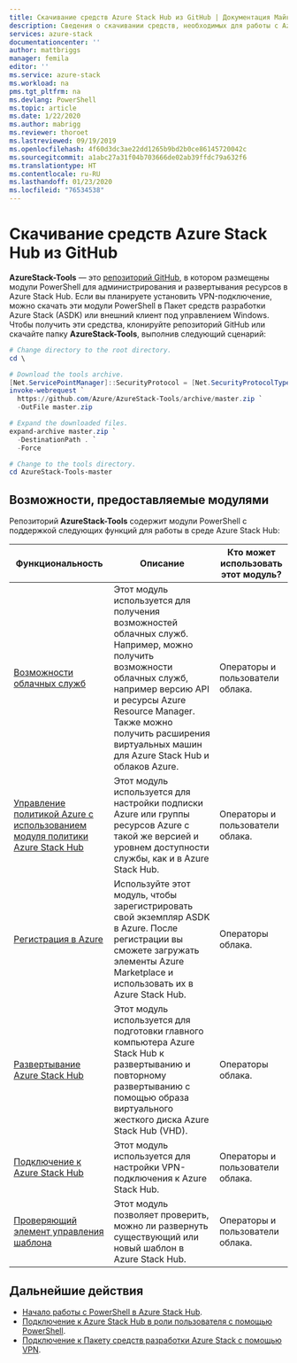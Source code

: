 ```yaml
---
title: Скачивание средств Azure Stack Hub из GitHub | Документация Майкрософт
description: Сведения о скачивании средств, необходимых для работы с Azure Stack Hub.
services: azure-stack
documentationcenter: ''
author: mattbriggs
manager: femila
editor: ''
ms.service: azure-stack
ms.workload: na
pms.tgt_pltfrm: na
ms.devlang: PowerShell
ms.topic: article
ms.date: 1/22/2020
ms.author: mabrigg
ms.reviewer: thoroet
ms.lastreviewed: 09/19/2019
ms.openlocfilehash: 4f60d3dc3ae22dd1265b9bd2b0ce86145720042c
ms.sourcegitcommit: a1abc27a31f04b703666de02ab39ffdc79a632f6
ms.translationtype: HT
ms.contentlocale: ru-RU
ms.lasthandoff: 01/23/2020
ms.locfileid: "76534538"
---
```

# <a name="download-azure-stack-hub-tools-from-github"></a>Скачивание средств Azure Stack Hub из GitHub

**AzureStack-Tools** — это [репозиторий GitHub](https://github.com/Azure/AzureStack-Tools), в котором размещены модули PowerShell для администрирования и развертывания ресурсов в Azure Stack Hub. Если вы планируете установить VPN-подключение, можно скачать эти модули PowerShell в Пакет средств разработки Azure Stack (ASDK) или внешний клиент под управлением Windows. Чтобы получить эти средства, клонируйте репозиторий GitHub или скачайте папку **AzureStack-Tools**, выполнив следующий сценарий:

```powershell
# Change directory to the root directory.
cd \

# Download the tools archive.
[Net.ServicePointManager]::SecurityProtocol = [Net.SecurityProtocolType]::Tls12 
invoke-webrequest `
  https://github.com/Azure/AzureStack-Tools/archive/master.zip `
  -OutFile master.zip

# Expand the downloaded files.
expand-archive master.zip `
  -DestinationPath . `
  -Force

# Change to the tools directory.
cd AzureStack-Tools-master

```

## <a name="functionality-provided-by-the-modules"></a>Возможности, предоставляемые модулями

Репозиторий **AzureStack-Tools** содержит модули PowerShell с поддержкой следующих функций для работы в среде Azure Stack Hub:  

| Функциональность | Описание | Кто может использовать этот модуль? |
| --- | --- | --- |
| [Возможности облачных служб](../user/azure-stack-validate-templates.md) | Этот модуль используется для получения возможностей облачных служб. Например, можно получить возможности облачных служб, например версию API и ресурсы Azure Resource Manager. Также можно получить расширения виртуальных машин для Azure Stack Hub и облаков Azure. | Операторы и пользователи облака. |
| [Управление политикой Azure с использованием модуля политики Azure Stack Hub](../user/azure-stack-policy-module.md) | Этот модуль используется для настройки подписки Azure или группы ресурсов Azure с такой же версией и уровнем доступности службы, как и в Azure Stack Hub. | Операторы и пользователи облака. |
| [Регистрация в Azure](azure-stack-registration.md ) | Используйте этот модуль, чтобы зарегистрировать свой экземпляр ASDK в Azure. После регистрации вы сможете загружать элементы Azure Marketplace и использовать их в Azure Stack Hub. | Операторы облака. |
| [Развертывание Azure Stack Hub](../asdk/asdk-install.md) | Этот модуль используется для подготовки главного компьютера Azure Stack Hub к развертыванию и повторному развертыванию с помощью образа виртуального жесткого диска Azure Stack Hub (VHD). | Операторы облака.|
| [Подключение к Azure Stack Hub](azure-stack-powershell-install.md) | Этот модуль используется для настройки VPN-подключения к Azure Stack Hub. | Операторы и пользователи облака. |
| [Проверяющий элемент управления шаблона](../user/azure-stack-validate-templates.md) | Этот модуль позволяет проверить, можно ли развернуть существующий или новый шаблон в Azure Stack Hub. | Операторы и пользователи облака.|

## <a name="next-steps"></a>Дальнейшие действия

- [Начало работы с PowerShell в Azure Stack Hub](../user/azure-stack-powershell-overview.md).
- [Подключение к Azure Stack Hub в роли пользователя с помощью PowerShell](../user/azure-stack-powershell-configure-user.md).
- [Подключение к Пакету средств разработки Azure Stack с помощью VPN](../asdk/asdk-connect.md).

